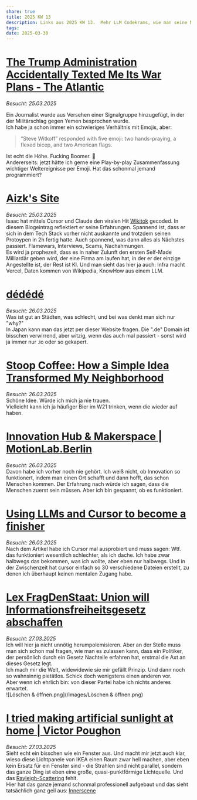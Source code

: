 ```yaml
---
share: true
title: 2025 KW 13
description: Links aus 2025 KW 13.  Mehr LLM Codekrams, wie man seine Nachbarschaft zusammenbringt, und Amthor am CDU Sachen machen.
tags: 
date: 2025-03-30
---
```

# [The Trump Administration Accidentally Texted Me Its War Plans - The Atlantic](https://www.theatlantic.com/politics/archive/2025/03/trump-administration-accidentally-texted-me-its-war-plans/682151/)  
*Besucht: 25.03.2025*  
  
Ein Journalist wurde aus Versehen einer Signalgruppe hinzugefügt, in der der Militärschlag gegen Yemen besprochen wurde.   
Ich habe ja schon immer ein schwieriges Verhältnis mit Emojis, aber:  
> “Steve Witkoff” responded with five emoji: two hands-praying, a flexed bicep, and two American flags.  
  
  
Ist echt die Höhe. Fucking Boomer. 🤬  
Andererseits: jetzt hätte ich gerne eine Play-by-play Zusammenfassung wichtiger Weltereignisse per Emoji. Hat das schonmal jemand programmiert?  
  
  
# [Aizk's Site](https://www.aizk.sh/posts/reflecting-on-wikitok)  
*Besucht: 25.03.2025*  
Isaac hat mittels Cursor und Claude den viralen Hit [Wikitok](https://wikitok.vercel.app/) gecoded. In diesem Blogeintrag reflektiert er seine Erfahrungen. Spannend ist, dass er sich in dem Tech Stack vorher nicht auskannte und trotzdem seinen Protoypen in 2h fertig hatte. Auch spannend, was dann alles als Nächstes passiert. Flamewars, Interviews, Scams, Nachahmungen.   
Es wird ja prophezeit, dass es in naher Zulunft den ersten Self-Made Milliardär geben wird, der eine Firma am laufen hat, in der er der einzige Angestellte ist, der Rest ist KI. Und man sieht das hier ja auch: Infra macht Vercel, Daten kommen von Wikipedia, KnowHow aus einem LLM.  
# [dédédé](https://dedede.de/en)  
*Besucht: 26.03.2025*  
Was ist gut an Städten, was schlecht, und bei was denkt man sich nur "why?"  
In Japan kann man das jetzt per dieser Website fragen. Die ".de" Domain ist bisschen verwirrend, aber witzig, wenn das auch mal passiert - sonst wird ja immer nur .io oder so gekapert.  
  
# [Stoop Coffee: How a Simple Idea Transformed My Neighborhood](https://supernuclear.substack.com/p/stoop-coffee-how-a-simple-idea-transformed)  
*Besucht: 26.03.2025*  
Schöne Idee. Würde ich mich ja nie trauen.   
Vielleicht kann ich ja häufiger Bier im W21 trinken, wenn die wieder auf haben.  
  
# [Innovation Hub & Makerspace | MotionLab.Berlin](https://motionlab.berlin/de/)  
*Besucht: 26.03.2025*  
Davon habe ich vorher noch nie gehört. Ich weiß nicht, ob Innovation so funktionert, indem man einen Ort schafft und dann hofft, das schon Menschen kommen. Der Erfahrung nach würde ich sagen, dass die Menschen zuerst sein müssen. Aber ich bin gespannt, ob es funktioniert.  
  
# [Using LLMs and Cursor to become a finisher](https://zohaib.me/using-llms-and-cursor-for-finishing-projects-productivity/)  
*Besucht: 26.03.2025*  
Nach dem Artikel habe ich Cursor mal ausprobiert und muss sagen: Wtf. das funktioniert wesentlich schlechter, als ich dache. Ich habe zwar halbwegs das bekommen, was ich wollte, aber eben nur halbwegs. Und in der Zwischenzeit hat cursor einfach so 30 verschiedene Dateien erstellt, zu denen ich überhaupt keinen mentalen Zugang habe.   
  
# [Lex FragDenStaat: Union will Informationsfreiheitsgesetz abschaffen](https://fragdenstaat.de/artikel/exklusiv/2025/03/union-will-informationsfreiheitsgesetz-abschaffen/)  
*Besucht: 27.03.2025*  
Ich will hier ja nicht unnötig herumpolemisieren. Aber an der Stelle muss man sich schon mal fragen, wie man es zulassen kann, dass ein Politiker, der persönlich durch ein Gesetz Nachteile erfahren hat, erstmal die Axt an dieses Gesetz legt.   
Ich mach mir die Welt, widewidewie sie mir gefällt Prinzip. Und dann noch so wahnsinnig pietätlos. Schick doch wenigstens einen anderen vor.   
Aber wenn ich ehrlich bin: von dieser Partei habe ich nichts anderes erwartet.   
![Löschen & öffnen.png](/images/Löschen & öffnen.png)  
# [I tried making artificial sunlight at home | Victor Poughon](https://victorpoughon.fr/i-tried-making-artificial-sunlight-at-home/)  
*Besucht: 27.03.2025*  
Sieht echt ein bisschen wie ein Fenster aus. Und macht mir jetzt auch klar, wieso diese Lichtpanele von IKEA einen Raum zwar hell machen, aber eben kein Ersatz für ein Fenster sind - die Strahlen sind nicht parallel, sondern das ganze Ding ist eben eine große, quasi-punktförmige Lichtquelle. Und das [Rayleigh-Scattering](https://xkcd.com/1818/) fehlt.  
Hier hat das ganze jemand schonmal professionell aufgebaut und das sieht tatsächlich ganz geil aus: [Innerscene](https://www.innerscene.com/products/virtual-sun)